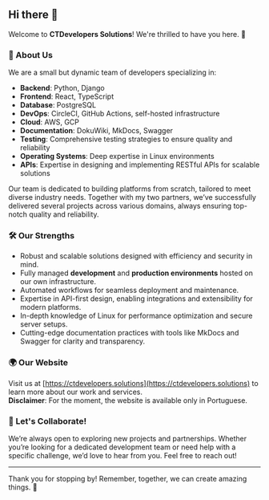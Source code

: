 ## Hi there 👋

Welcome to **CTDevelopers Solutions**! We're thrilled to have you here. 🌟

### 🌟 About Us
We are a small but dynamic team of developers specializing in:
- **Backend**: Python, Django
- **Frontend**: React, TypeScript
- **Database**: PostgreSQL
- **DevOps**: CircleCI, GitHub Actions, self-hosted infrastructure
- **Cloud**: AWS, GCP
- **Documentation**: DokuWiki, MkDocs, Swagger
- **Testing**: Comprehensive testing strategies to ensure quality and reliability
- **Operating Systems**: Deep expertise in Linux environments
- **APIs**: Expertise in designing and implementing RESTful APIs for scalable solutions

Our team is dedicated to building platforms from scratch, tailored to meet diverse industry needs. Together with my two partners, we’ve successfully delivered several projects across various domains, always ensuring top-notch quality and reliability.

### 🛠️ Our Strengths
- Robust and scalable solutions designed with efficiency and security in mind.
- Fully managed **development** and **production environments** hosted on our own infrastructure.
- Automated workflows for seamless deployment and maintenance.
- Expertise in API-first design, enabling integrations and extensibility for modern platforms.
- In-depth knowledge of Linux for performance optimization and secure server setups.
- Cutting-edge documentation practices with tools like MkDocs and Swagger for clarity and transparency.

### 🌍 Our Website
Visit us at [https://ctdevelopers.solutions](https://ctdevelopers.solutions) to learn more about our work and services.  
**Disclaimer**: For the moment, the website is available only in Portuguese.

### 🤝 Let's Collaborate!
We’re always open to exploring new projects and partnerships. Whether you’re looking for a dedicated development team or need help with a specific challenge, we’d love to hear from you. Feel free to reach out!


---

Thank you for stopping by! Remember, together, we can create amazing things. 🚀
